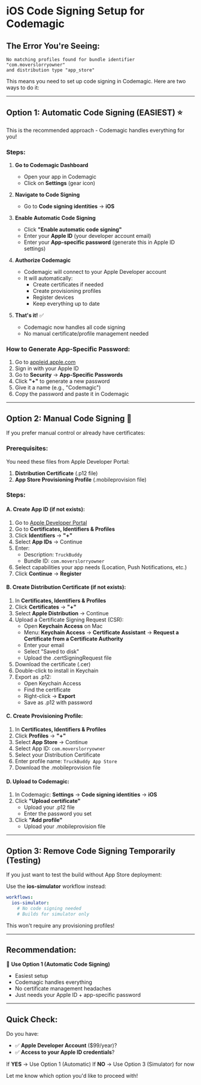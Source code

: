 # iOS Code Signing Setup for Codemagic

## The Error You're Seeing:
```
No matching profiles found for bundle identifier "com.moverslorryowner" 
and distribution type "app_store"
```

This means you need to set up code signing in Codemagic. Here are two ways to do it:

---

## **Option 1: Automatic Code Signing (EASIEST)** ⭐

This is the recommended approach - Codemagic handles everything for you!

### **Steps:**

1. **Go to Codemagic Dashboard**
   - Open your app in Codemagic
   - Click on **Settings** (gear icon)

2. **Navigate to Code Signing**
   - Go to **Code signing identities** → **iOS**

3. **Enable Automatic Code Signing**
   - Click **"Enable automatic code signing"**
   - Enter your **Apple ID** (your developer account email)
   - Enter your **App-specific password** (generate this in Apple ID settings)

4. **Authorize Codemagic**
   - Codemagic will connect to your Apple Developer account
   - It will automatically:
     - Create certificates if needed
     - Create provisioning profiles
     - Register devices
     - Keep everything up to date

5. **That's it!** ✅
   - Codemagic now handles all code signing
   - No manual certificate/profile management needed

### **How to Generate App-Specific Password:**
1. Go to [appleid.apple.com](https://appleid.apple.com)
2. Sign in with your Apple ID
3. Go to **Security** → **App-Specific Passwords**
4. Click **"+"** to generate a new password
5. Give it a name (e.g., "Codemagic")
6. Copy the password and paste it in Codemagic

---

## **Option 2: Manual Code Signing** 🔧

If you prefer manual control or already have certificates:

### **Prerequisites:**
You need these files from Apple Developer Portal:
1. **Distribution Certificate** (.p12 file)
2. **App Store Provisioning Profile** (.mobileprovision file)

### **Steps:**

#### **A. Create App ID (if not exists):**
1. Go to [Apple Developer Portal](https://developer.apple.com/account)
2. Go to **Certificates, Identifiers & Profiles**
3. Click **Identifiers** → **"+"**
4. Select **App IDs** → Continue
5. Enter:
   - Description: `TruckBuddy`
   - Bundle ID: `com.moverslorryowner`
6. Select capabilities your app needs (Location, Push Notifications, etc.)
7. Click **Continue** → **Register**

#### **B. Create Distribution Certificate (if not exists):**
1. In **Certificates, Identifiers & Profiles**
2. Click **Certificates** → **"+"**
3. Select **Apple Distribution** → Continue
4. Upload a Certificate Signing Request (CSR):
   - Open **Keychain Access** on Mac
   - Menu: **Keychain Access** → **Certificate Assistant** → **Request a Certificate from a Certificate Authority**
   - Enter your email
   - Select "Saved to disk"
   - Upload the .certSigningRequest file
5. Download the certificate (.cer)
6. Double-click to install in Keychain
7. Export as .p12:
   - Open Keychain Access
   - Find the certificate
   - Right-click → **Export**
   - Save as .p12 with password

#### **C. Create Provisioning Profile:**
1. In **Certificates, Identifiers & Profiles**
2. Click **Profiles** → **"+"**
3. Select **App Store** → Continue
4. Select App ID: `com.moverslorryowner`
5. Select your Distribution Certificate
6. Enter profile name: `TruckBuddy App Store`
7. Download the .mobileprovision file

#### **D. Upload to Codemagic:**
1. In Codemagic: **Settings** → **Code signing identities** → **iOS**
2. Click **"Upload certificate"**
   - Upload your .p12 file
   - Enter the password you set
3. Click **"Add profile"**
   - Upload your .mobileprovision file

---

## **Option 3: Remove Code Signing Temporarily (Testing)**

If you just want to test the build without App Store deployment:

Use the **ios-simulator** workflow instead:
```yaml
workflows:
  ios-simulator:
    # No code signing needed
    # Builds for simulator only
```

This won't require any provisioning profiles!

---

## **Recommendation:**

🌟 **Use Option 1 (Automatic Code Signing)**
- Easiest setup
- Codemagic handles everything
- No certificate management headaches
- Just needs your Apple ID + app-specific password

---

## **Quick Check:**

Do you have:
- ✅ **Apple Developer Account** ($99/year)?
- ✅ **Access to your Apple ID credentials**?

If **YES** → Use Option 1 (Automatic)
If **NO** → Use Option 3 (Simulator) for now

Let me know which option you'd like to proceed with!

